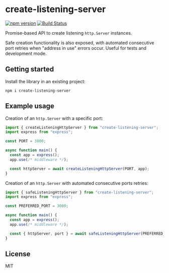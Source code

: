 # create-listening-server

[![npm version](https://badge.fury.io/js/create-listening-server.svg)](https://www.npmjs.com/package/create-listening-server)
[![Build Status](https://github.com/AviVahl/create-listening-server/workflows/tests/badge.svg)](https://github.com/AviVahl/create-listening-server/actions)

Promise-based API to create listening `http.Server` instances.

Safe creation functionality is also exposed, with automated consecutive port retries
when "address in use" errors occur. Useful for tests and development mode.

## Getting started

Install the library in an existing project:

```
npm i create-listening-server
```

## Example usage

Creation of an `http.Server` with a specific port:

```ts
import { createListeningHttpServer } from "create-listening-server";
import express from "express";

const PORT = 3000;

async function main() {
  const app = express();
  app.use(/* middleware */);

  const httpServer = await createListeningHttpServer(PORT, app);
}
```

Creation of an `http.Server` with automated consecutive ports retries:

```ts
import { safeListeningHttpServer } from "create-listening-server";
import express from "express";

const PREFERRED_PORT = 3000;

async function main() {
  const app = express();
  app.use(/* middleware */);

  const { httpServer, port } = await safeListeningHttpServer(PREFERRED_PORT, app);
}
```

## License

MIT
